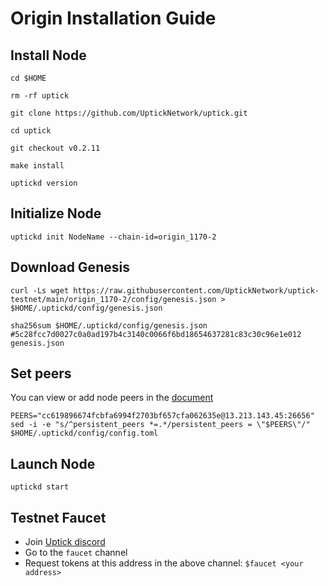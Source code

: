 #   Origin Installation Guide

## Install Node

```shell
cd $HOME

rm -rf uptick

git clone https://github.com/UptickNetwork/uptick.git

cd uptick

git checkout v0.2.11

make install

uptickd version
```
## Initialize Node

```shell
uptickd init NodeName --chain-id=origin_1170-2
```

## Download Genesis

```shell
curl -Ls wget https://raw.githubusercontent.com/UptickNetwork/uptick-testnet/main/origin_1170-2/config/genesis.json > $HOME/.uptickd/config/genesis.json

sha256sum $HOME/.uptickd/config/genesis.json
#5c28fcc7d0027c0a0ad197b4c3140c0066f6bd18654637281c83c30c96e1e012  genesis.json 
```

## Set peers

You can view or add node peers in the [document](https://docs.google.com/spreadsheets/d/1QmNj4GJzkQP5EBEz5oCNbPreiZZirWmamaXMXeFYMRo/edit?usp=sharing)

```shell
PEERS="cc619896674fcbfa6994f2703bf657cfa062635e@13.213.143.45:26656"
sed -i -e "s/^persistent_peers *=.*/persistent_peers = \"$PEERS\"/" $HOME/.uptickd/config/config.toml
```

## Launch Node
```shell
uptickd start
```

## Testnet Faucet

* Join [Uptick discord](https://discord.gg/8w4GUUUH39)
* Go to the `faucet` channel
* Request tokens at this address in the above channel: `$faucet <your address>`
